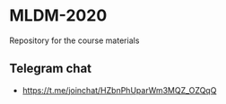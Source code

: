 # MLDM-2020

Repository for the course materials

## Telegram chat
- https://t.me/joinchat/HZbnPhUparWm3MQZ_OZQqQ
